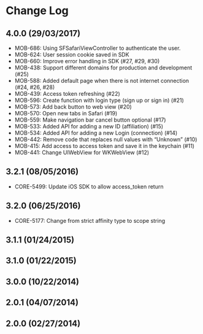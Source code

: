 # Change Log

## 4.0.0 (29/03/2017)

- MOB-686: Using SFSafariViewController to authenticate the user.
- MOB-624: User session cookie saved in SDK
- MOB-660: Improve error handling in SDK (#27, #29, #30)
- MOB-438: Support different domains for production and development (#25)
- MOB-588: Added default page when there is not internet connection (#24, #26, #28)
- MOB-439: Access token refreshing (#22)
- MOB-596: Create function with login type (sign up or sign in) (#21)
- MOB-573: Add back button to web view (#20)
- MOB-570: Open new tabs in Safari (#19)
- MOB-559: Make navigation bar cancel button optional (#17)
- MOB-533: Added API for adding a new ID (affiliation) (#15)
- MOB-534: Added API for adding a new Login (connection) (#14)
- MOB-442: Remove code that replaces null values with “Unknown” (#10)
- MOB-415: Add access to access token and save it in the keychain (#11)
- MOB-441: Change UIWebView for WKWebView (#12)

## 3.2.1 (08/05/2016)

- CORE-5499: Update iOS SDK to allow access_token return

## 3.2.0 (06/25/2016)

- CORE-5177: Change from strict affinity type to scope string

## 3.1.1 (01/24/2015)

## 3.1.0 (01/22/2015)

## 3.0.0 (10/22/2014)

## 2.0.1 (04/07/2014)

## 2.0.0 (02/27/2014)
